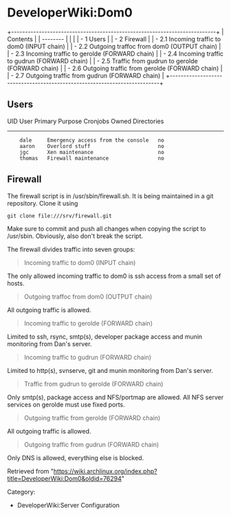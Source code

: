 DeveloperWiki:Dom0
==================

  

+--------------------------------------------------------------------------+
| Contents                                                                 |
| --------                                                                 |
|                                                                          |
| -   1 Users                                                              |
| -   2 Firewall                                                           |
|     -   2.1 Incoming traffic to dom0 (INPUT chain)                       |
|     -   2.2 Outgoing traffoc from dom0 (OUTPUT chain)                    |
|     -   2.3 Incoming traffic to gerolde (FORWARD chain)                  |
|     -   2.4 Incoming traffic to gudrun (FORWARD chain)                   |
|     -   2.5 Traffic from gudrun to gerolde (FORWARD chain)               |
|     -   2.6 Outgoing traffic from gerolde (FORWARD chain)                |
|     -   2.7 Outgoing traffic from gudrun (FORWARD chain)                 |
+--------------------------------------------------------------------------+

Users
-----

  UID   User     Primary Purpose                     Cronjobs   Owned Directories
  ----- -------- ----------------------------------- ---------- -------------------
        dale     Emergency access from the console   no         
        aaron    Overlord stuff                      no         
        jgc      Xen maintenance                     no         
        thomas   Firewall maintenance                no         

Firewall
--------

The firewall script is in /usr/sbin/firewall.sh. It is being maintained
in a git repository. Clone it using

    git clone file:///srv/firewall.git

Make sure to commit and push all changes when copying the script to
/usr/sbin. Obviously, also don't break the script.

The firewall divides traffic into seven groups:

> Incoming traffic to dom0 (INPUT chain)

The only allowed incoming traffic to dom0 is ssh access from a small set
of hosts.

> Outgoing traffoc from dom0 (OUTPUT chain)

All outgoing traffic is allowed.

> Incoming traffic to gerolde (FORWARD chain)

Limited to ssh, rsync, smtp(s), developer package access and munin
monitoring from Dan's server.

> Incoming traffic to gudrun (FORWARD chain)

Limited to http(s), svnserve, git and munin monitoring from Dan's
server.

> Traffic from gudrun to gerolde (FORWARD chain)

Only smtp(s), package access and NFS/portmap are allowed. All NFS server
services on gerolde must use fixed ports.

> Outgoing traffic from gerolde (FORWARD chain)

All outgoing traffic is allowed.

> Outgoing traffic from gudrun (FORWARD chain)

Only DNS is allowed, everything else is blocked.

Retrieved from
"https://wiki.archlinux.org/index.php?title=DeveloperWiki:Dom0&oldid=76294"

Category:

-   DeveloperWiki:Server Configuration
